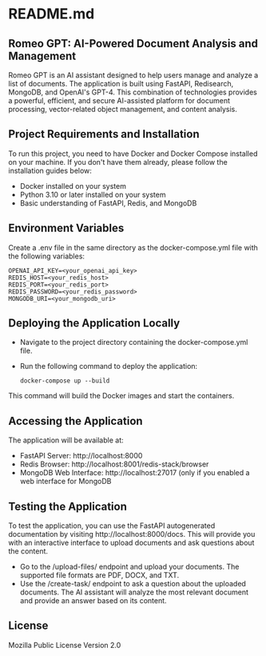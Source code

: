 # README.md

## Romeo GPT: AI-Powered Document Analysis and Management

Romeo GPT is an AI assistant designed to help users manage and analyze a list of documents. The application is built using
FastAPI, Redisearch, MongoDB, and OpenAI's GPT-4. This combination of technologies provides a powerful, efficient, and secure
AI-assisted platform for document processing, vector-related object management, and content analysis.

## Project Requirements and Installation

To run this project, you need to have Docker and Docker Compose installed on your machine. If you don't have them already, please follow the installation guides below:

- Docker installed on your system
- Python 3.10 or later installed on your system
- Basic understanding of FastAPI, Redis, and MongoDB

## Environment Variables

Create a .env file in the same directory as the docker-compose.yml file with the following variables:

   ```
   OPENAI_API_KEY=<your_openai_api_key>
   REDIS_HOST=<your_redis_host>
   REDIS_PORT=<your_redis_port>
   REDIS_PASSWORD=<your_redis_password>
   MONGODB_URI=<your_mongodb_uri>
   ```

## Deploying the Application Locally
- Navigate to the project directory containing the docker-compose.yml file.
- Run the following command to deploy the application:

   ```
   docker-compose up --build
   ```
This command will build the Docker images and start the containers.


## Accessing the Application
The application will be available at:
- FastAPI Server: http://localhost:8000
- Redis Browser: http://localhost:8001/redis-stack/browser
- MongoDB Web Interface: http://localhost:27017 (only if you enabled a web interface for MongoDB


## Testing the Application
To test the application, you can use the FastAPI autogenerated documentation by visiting http://localhost:8000/docs. This will provide you with an interactive interface to upload documents and ask questions about the content.
- Go to the /upload-files/ endpoint and upload your documents. The supported file formats are PDF, DOCX, and TXT.
- Use the /create-task/ endpoint to ask a question about the uploaded documents. The AI assistant will analyze the most relevant document and provide an answer based on its content.

## License
Mozilla Public License Version 2.0

